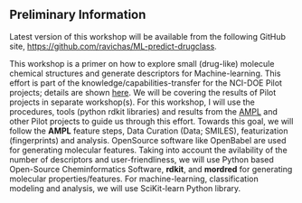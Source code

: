## Preliminary Information

Latest version of this workshop will be available from the following GitHub site,
https://github.com/ravichas/ML-predict-drugclass.   

This workshop is a primer on how to explore small (drug-like) molecule chemical structures and generate descriptors for Machine-learning. This effort is part of the knowledge/capabilities-transfer for the NCI-DOE Pilot projects; details are shown [here](https://datascience.cancer.gov/collaborations/joint-design-advanced-computing). We will be covering the results of Pilot projects in separate workshop(s). For this workshop, I will use the procedures, tools (python rdkit libraries) and results from the [AMPL](https://arxiv.org/abs/1911.05211) and other Pilot projects to guide us through this effort. Towards this goal, we will follow the **AMPL** feature steps, Data Curation (Data; SMILES), featurization (fingerprints) and analysis. OpenSource software like OpenBabel are used for generating molecular features. Taking into account the avilability of the number of descriptors and user-friendliness, we will use Python based Open-Source Cheminformatics Software, **rdkit**, and **mordred** for generating molecular properties/features. For machine-learning, classification modeling and analysis, we will use SciKit-learn Python library. 